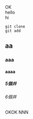 OK <br>
hello <br>
hi<br>

```
git clone
git add
```

## aa
### aaa
#### aaaa
##### 5個井
###### 6個井
OKOK
NNN